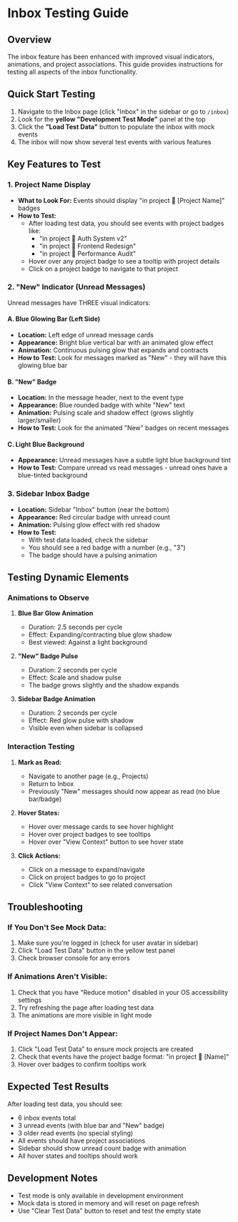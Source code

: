 # Inbox Testing Guide

## Overview
The inbox feature has been enhanced with improved visual indicators, animations, and project associations. This guide provides instructions for testing all aspects of the inbox functionality.

## Quick Start Testing
1. Navigate to the Inbox page (click "Inbox" in the sidebar or go to `/inbox`)
2. Look for the **yellow "Development Test Mode"** panel at the top
3. Click the **"Load Test Data"** button to populate the inbox with mock events
4. The inbox will now show several test events with various features

## Key Features to Test

### 1. Project Name Display
- **What to Look For:** Events should display "in project 📁 [Project Name]" badges
- **How to Test:** 
  - After loading test data, you should see events with project badges like:
    - "in project 📁 Auth System v2"
    - "in project 📁 Frontend Redesign"
    - "in project 📁 Performance Audit"
  - Hover over any project badge to see a tooltip with project details
  - Click on a project badge to navigate to that project

### 2. "New" Indicator (Unread Messages)
Unread messages have THREE visual indicators:

#### A. Blue Glowing Bar (Left Side)
- **Location:** Left edge of unread message cards
- **Appearance:** Bright blue vertical bar with an animated glow effect
- **Animation:** Continuous pulsing glow that expands and contracts
- **How to Test:** Look for messages marked as "New" - they will have this glowing blue bar

#### B. "New" Badge
- **Location:** In the message header, next to the event type
- **Appearance:** Blue rounded badge with white "New" text
- **Animation:** Pulsing scale and shadow effect (grows slightly larger/smaller)
- **How to Test:** Look for the animated "New" badges on recent messages

#### C. Light Blue Background
- **Appearance:** Unread messages have a subtle light blue background tint
- **How to Test:** Compare unread vs read messages - unread ones have a blue-tinted background

### 3. Sidebar Inbox Badge
- **Location:** Sidebar "Inbox" button (near the bottom)
- **Appearance:** Red circular badge with unread count
- **Animation:** Pulsing glow effect with red shadow
- **How to Test:** 
  - With test data loaded, check the sidebar
  - You should see a red badge with a number (e.g., "3")
  - The badge should have a pulsing animation

## Testing Dynamic Elements

### Animations to Observe
1. **Blue Bar Glow Animation**
   - Duration: 2.5 seconds per cycle
   - Effect: Expanding/contracting blue glow shadow
   - Best viewed: Against a light background

2. **"New" Badge Pulse**
   - Duration: 2 seconds per cycle
   - Effect: Scale and shadow pulse
   - The badge grows slightly and the shadow expands

3. **Sidebar Badge Animation**
   - Duration: 2 seconds per cycle
   - Effect: Red glow pulse with shadow
   - Visible even when sidebar is collapsed

### Interaction Testing
1. **Mark as Read:**
   - Navigate to another page (e.g., Projects)
   - Return to Inbox
   - Previously "New" messages should now appear as read (no blue bar/badge)

2. **Hover States:**
   - Hover over message cards to see hover highlight
   - Hover over project badges to see tooltips
   - Hover over "View Context" button to see hover state

3. **Click Actions:**
   - Click on a message to expand/navigate
   - Click on project badges to go to project
   - Click "View Context" to see related conversation

## Troubleshooting

### If You Don't See Mock Data:
1. Make sure you're logged in (check for user avatar in sidebar)
2. Click "Load Test Data" button in the yellow test panel
3. Check browser console for any errors

### If Animations Aren't Visible:
1. Check that you have "Reduce motion" disabled in your OS accessibility settings
2. Try refreshing the page after loading test data
3. The animations are more visible in light mode

### If Project Names Don't Appear:
1. Click "Load Test Data" to ensure mock projects are created
2. Check that events have the project badge format: "in project 📁 [Name]"
3. Hover over badges to confirm tooltips work

## Expected Test Results
After loading test data, you should see:
- 6 inbox events total
- 3 unread events (with blue bar and "New" badge)
- 3 older read events (no special styling)
- All events should have project associations
- Sidebar should show unread count badge with animation
- All hover states and tooltips should work

## Development Notes
- Test mode is only available in development environment
- Mock data is stored in memory and will reset on page refresh
- Use "Clear Test Data" button to reset and test the empty state
